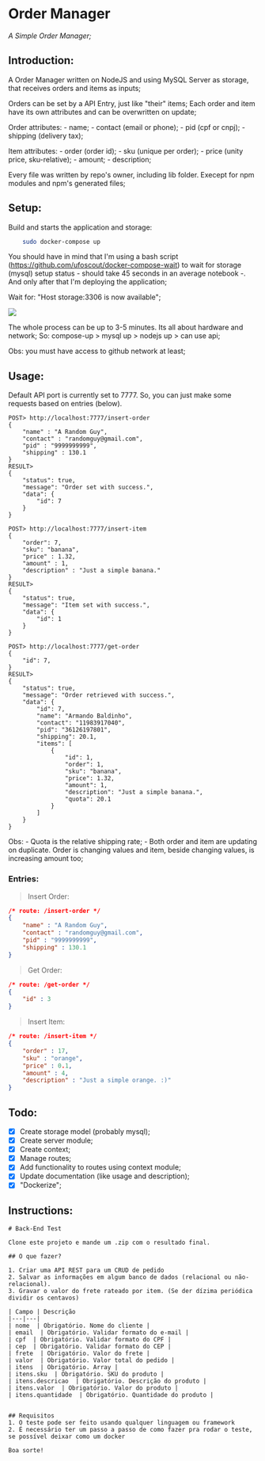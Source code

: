 
# Order Manager

*A Simple Order Manager;*

## Introduction:

A Order Manager written on NodeJS and using MySQL Server as storage, that receives orders and items as inputs;

Orders can be set by a API Entry, just like "their" items;
Each order and item have its own attributes and can be overwritten on update;

Order attributes:
	- name;
	- contact (email or phone);
	- pid (cpf or cnpj);
	- shipping (delivery tax);

Item attributes:
	- order (order id);
	- sku (unique per order);
	- price (unity price, sku-relative);
	- amount;
	- description;

Every file was written by repo's owner, including lib folder. Execept for npm modules and npm's generated files;

## Setup:

Build and starts the application and storage:
```bash
	sudo docker-compose up
```

You should have in mind that I'm using a bash script (https://github.com/ufoscout/docker-compose-wait) to wait for storage (mysql) setup status - should take 45 seconds in an average notebook -. And only after that I'm deploying the application;

Wait for: "Host storage:3306 is now available";

![](https://i.imgur.com/ihzmGf7.png)

The whole process can be up to 3-5 minutes. Its all about hardware and network;
So: compose-up > mysql up > nodejs up > can use api;

Obs: you must have access to github network at least;

## Usage:

Default API port is currently set to 7777.
So, you can just make some requests based on entries (below).

```
POST> http://localhost:7777/insert-order
{
	"name" : "A Random Guy",
	"contact" : "randomguy@gmail.com",
	"pid" : "9999999999",
	"shipping" : 130.1
}
RESULT>
{
	"status": true,
	"message": "Order set with success.",
	"data": {
		"id": 7
	}
}
```

```
POST> http://localhost:7777/insert-item
{
	"order": 7,
	"sku": "banana",
	"price" : 1.32,
	"amount" : 1,
	"description" : "Just a simple banana."
}
RESULT>
{
	"status": true,
	"message": "Item set with success.",
	"data": {
		"id": 1
	}
}
```

```
POST> http://localhost:7777/get-order
{
	"id": 7,
}
RESULT>
{
	"status": true,
	"message": "Order retrieved with success.",
	"data": {
		"id": 7,
		"name": "Armando Baldinho",
		"contact": "11983917040",
		"pid": "36126197801",
		"shipping": 20.1,
		"items": [
			{
				"id": 1,
				"order": 1,
				"sku": "banana",
				"price": 1.32,
				"amount": 1,
				"description": "Just a simple banana.",
				"quota": 20.1
			}
		]
	}
}
```

Obs:
	- Quota is the relative shipping rate;
	- Both order and item are updating on duplicate. Order is changing values and item, beside changing values, is increasing amount too;

### Entries:

> Insert Order:
```json
/* route: /insert-order */
{
	"name" : "A Random Guy",
	"contact" : "randomguy@gmail.com",
	"pid" : "9999999999",
	"shipping" : 130.1
}
```

> Get Order:
```json
/* route: /get-order */
{
	"id" : 3
}
```

> Insert Item:
```json
/* route: /insert-item */
{
	"order" : 17,
	"sku" : "orange",
	"price" : 0.1,
	"amount" : 4,
	"description" : "Just a simple orange. :)"
}
```

## Todo:

- [x] Create storage model (probably mysql);
- [x] Create server module;
- [x] Create context;
- [x] Manage routes;
- [x] Add functionality to routes using context module;
- [x] Update documentation (like usage and description);
- [x] "Dockerize";

## Instructions:

```
# Back-End Test

Clone este projeto e mande um .zip com o resultado final.

## O que fazer?

1. Criar uma API REST para um CRUD de pedido
2. Salvar as informações em algum banco de dados (relacional ou não-relacional).
3. Gravar o valor do frete rateado por item. (Se der dízima periódica dividir os centavos)

| Campo | Descrição
|---|---|
| nome  | Obrigatório. Nome do cliente |
| email  | Obrigatório. Validar formato do e-mail |
| cpf  | Obrigatório. Validar formato do CPF |
| cep  | Obrigatório. Validar formato do CEP |
| frete  | Obrigatório. Valor do frete |
| valor  | Obrigatório. Valor total do pedido |
| itens  | Obrigatório. Array |
| itens.sku  | Obrigatório. SKU do produto |
| itens.descricao  | Obrigatório. Descrição do produto |
| itens.valor  | Obrigatório. Valor do produto |
| itens.quantidade  | Obrigatório. Quantidade do produto |


## Requisitos
1. O teste pode ser feito usando qualquer linguagem ou framework
2. É necessário ter um passo a passo de como fazer pra rodar o teste, se possível deixar como um docker

Boa sorte!
```
